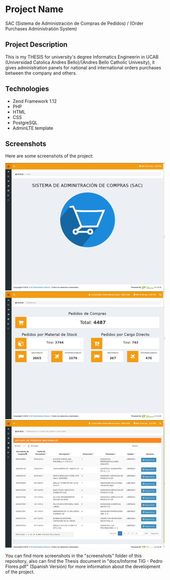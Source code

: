 # Project Name

SAC (Sistema de Administración de Compras de Pedidos) / (Order Purchases Administratión System) 

## Project Description

This is my THESIS for university's degree Informatics Engineerin in UCAB (Universidad Catolica Andres Bello)/(Andres Bello Catholic Univesity), it gives administration panels for national and international orders purchases between the company and others.

## Technologies

- Zend Framework 1.12
- PHP
- HTML
- CSS
- PostgreSQL
- AdminLTE template

## Screenshots

Here are some screenshots of the project:

![Main page](screenshots/image1.png)
![Stadistics](screenshots/image25.png)
![National Order Details](screenshots/image6.png)

You can find more screenshots in the "screenshots" folder of this repository, also can find the Thesis document in "docs/Informe TIG - Pedro Flores.pdf" (Spanish Versión) for more information about the development of the project.